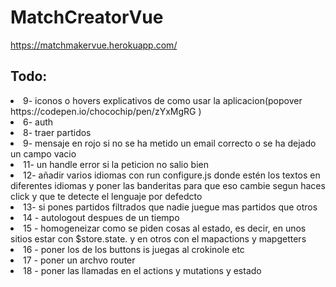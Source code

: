 # MatchCreatorVue

https://matchmakervue.herokuapp.com/

## Todo:

<li>9- iconos o hovers explicativos de como usar la aplicacion(popover https://codepen.io/chocochip/pen/zYxMgRG )</li>
<li>6- auth</li>
<li>8- traer partidos</li>
<li>9- mensaje en rojo si no se ha metido un email correcto o se ha dejado un campo vacio</li>
<li>11- un handle error si la peticion no salio bien</li>
<li>12- añadir varios idiomas con run configure.js donde estén los textos en diferentes idiomas y poner las banderitas para que eso cambie segun haces click y que te detecte el lenguaje por defedcto</li>
<li>13- si pones partidos filtrados que nadie juegue mas partidos que otros </li>
<li>14 - autologout despues de un tiempo </li>
<li>15 - homogeneizar como se piden cosas al estado, es decir, en unos sitios estar con $store.state. y en otros con el mapactions y mapgetters</li>
<li>16 - poner los de los buttons is juegas al crokinole etc</li>
<li>17 - poner un archvo router </li>
<li>18 - poner las llamadas en el actions y mutations y estado </li>
